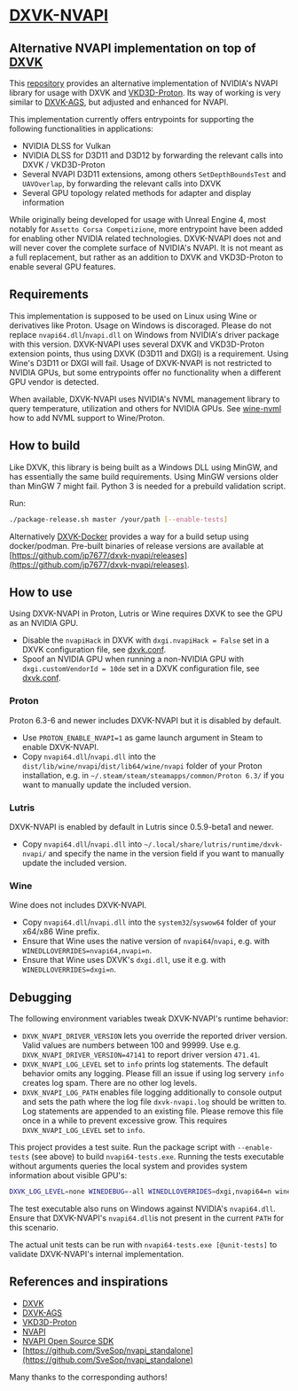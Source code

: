 # [DXVK-NVAPI](https://github.com/jp7677/dxvk-nvapi)

## Alternative NVAPI implementation on top of [DXVK](https://github.com/doitsujin/dxvk)

This [repository](https://github.com/jp7677/dxvk-nvapi) provides an alternative implementation of NVIDIA's NVAPI library for usage with DXVK and [VKD3D-Proton](https://github.com/HansKristian-Work/vkd3d-proton). Its way of working is very similar to [DXVK-AGS](https://github.com/doitsujin/dxvk-ags), but adjusted and enhanced for NVAPI.

This implementation currently offers entrypoints for supporting the following functionalities in applications:

- NVIDIA DLSS for Vulkan
- NVIDIA DLSS for D3D11 and D3D12 by forwarding the relevant calls into DXVK / VKD3D-Proton
- Several NVAPI D3D11 extensions, among others `SetDepthBoundsTest` and `UAVOverlap`, by forwarding the relevant calls into DXVK
- Several GPU topology related methods for adapter and display information

While originally being developed for usage with Unreal Engine 4, most notably for `Assetto Corsa Competizione`, more entrypoint have been added for enabling other NVIDIA related technologies. DXVK-NVAPI does not and will never cover the complete surface of NVIDIA's NVAPI. It is not meant as a full replacement, but rather as an addition to DXVK and VKD3D-Proton to enable several GPU features.

## Requirements

This implementation is supposed to be used on Linux using Wine or derivatives like Proton. Usage on Windows is discoraged. Please do not replace `nvapi64.dll`/`nvapi.dll` on Windows from NVIDIA's driver package with this version. DXVK-NVAPI uses several DXVK and VKD3D-Proton extension points, thus using DXVK (D3D11 and DXGI) is a requirement. Using Wine's D3D11 or DXGI will fail. Usage of DXVK-NVAPI is not restricted to NVIDIA GPUs, but some entrypoints offer no functionality when a different GPU vendor is detected.

When available, DXVK-NVAPI uses NVIDIA's NVML management library to query temperature, utilization and others for NVIDIA GPUs. See [wine-nvml](https://github.com/Saancreed/wine-nvml) how to add NVML support to Wine/Proton.

## How to build

Like DXVK, this library is being built as a Windows DLL using MinGW, and has essentially the same build requirements. Using MinGW versions older than MinGW 7 might fail. Python 3 is needed for a prebuild validation script.

Run:

```bash
./package-release.sh master /your/path [--enable-tests]
```

Alternatively [DXVK-Docker](https://github.com/jp7677/dxvk-docker) provides a way for a build setup using docker/podman.
Pre-built binaries of release versions are available at [https://github.com/jp7677/dxvk-nvapi/releases](https://github.com/jp7677/dxvk-nvapi/releases).

## How to use

Using DXVK-NVAPI in Proton, Lutris or Wine requires DXVK to see the GPU as an NVIDIA GPU.

- Disable the `nvapiHack` in DXVK with `dxgi.nvapiHack = False` set in a DXVK configuration file, see [dxvk.conf](https://github.com/doitsujin/dxvk/blob/master/dxvk.conf#L51).
- Spoof an NVIDIA GPU when running a non-NVIDIA GPU with `dxgi.customVendorId = 10de` set in a DXVK configuration file, see [dxvk.conf](https://github.com/doitsujin/dxvk/blob/master/dxvk.conf#L31).

### Proton

Proton 6.3-6 and newer includes DXVK-NVAPI but it is disabled by default.

- Use `PROTON_ENABLE_NVAPI=1` as game launch argument in Steam to enable DXVK-NVAPI.
- Copy `nvapi64.dll`/`nvapi.dll` into the `dist/lib/wine/nvapi`/`dist/lib64/wine/nvapi` folder of your Proton installation, e.g. in `~/.steam/steam/steamapps/common/Proton 6.3/` if you want to manually update the included version.

### Lutris

DXVK-NVAPI is enabled by default in Lutris since 0.5.9-beta1 and newer.

- Copy `nvapi64.dll`/`nvapi.dll` into `~/.local/share/lutris/runtime/dxvk-nvapi/` and specify the name in the version field if you want to manually update the included version.

### Wine

Wine does not includes DXVK-NVAPI.

- Copy `nvapi64.dll`/`nvapi.dll` into the `system32`/`syswow64` folder of your x64/x86 Wine prefix.
- Ensure that Wine uses the native version of `nvapi64`/`nvapi`, e.g. with `WINEDLLOVERRIDES=nvapi64,nvapi=n`.
- Ensure that Wine uses DXVK's `dxgi.dll`, use it e.g. with `WINEDLLOVERRIDES=dxgi=n`.

## Debugging

The following environment variables tweak DXVK-NVAPI's runtime behavior:

- `DXVK_NVAPI_DRIVER_VERSION` lets you override the reported driver version. Valid values are numbers between 100 and 99999. Use e.g. `DXVK_NVAPI_DRIVER_VERSION=47141` to report driver version `471.41`.
- `DXVK_NVAPI_LOG_LEVEL` set to `info` prints log statements. The default behavior omits any logging. Please fill an issue if using log servery `info` creates log spam. There are no other log levels.
- `DXVK_NVAPI_LOG_PATH` enables file logging additionally to console output and sets the path where the log file `dxvk-nvapi.log` should be written to. Log statements are appended to an existing file. Please remove this file once in a while to prevent excessive grow. This requires `DXVK_NVAPI_LOG_LEVEL` set to `info`.

This project provides a test suite. Run the package script with `--enable-tests` (see above) to build `nvapi64-tests.exe`. Running the tests executable without arguments queries the local system and provides system information about visible GPU's:

```bash
DXVK_LOG_LEVEL=none WINEDEBUG=-all WINEDLLOVERRIDES=dxgi,nvapi64=n wine nvapi64-tests.exe
```

The test executable also runs on Windows against NVIDIA's `nvapi64.dll`. Ensure that DXVK-NVAPI's `nvapi64.dll`is not present in the current `PATH` for this scenario.

The actual unit tests can be run with `nvapi64-tests.exe [@unit-tests]` to validate DXVK-NVAPI's internal implementation.

## References and inspirations

- [DXVK](https://github.com/doitsujin/dxvk)
- [DXVK-AGS](https://github.com/doitsujin/dxvk-ags)
- [VKD3D-Proton](https://github.com/HansKristian-Work/vkd3d-proton)
- [NVAPI](https://docs.nvidia.com/gameworks/content/gameworkslibrary/coresdk/nvapi/group__dx.html)
- [NVAPI Open Source SDK](https://download.nvidia.com/XFree86/nvapi-open-source-sdk/)
- [https://github.com/SveSop/nvapi_standalone](https://github.com/SveSop/nvapi_standalone)

Many thanks to the corresponding authors!
